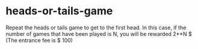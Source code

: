 # heads-or-tails-game
Repeat the heads or tails game to get to the first head. In this case, if the number of games that have been played is N, you will be rewarded 2**N $
(The entrance fee is $ 100)
